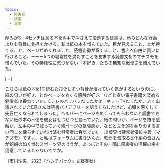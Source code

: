 ```yaml
---
topic:
  - 障害者
  - 読書
  - 身体
---
```

厚みが3、4センチはある本を両手で押さえて没頭する読書は、他のどんな行為よりも背骨に負担をかける。私は紙の本を憎んでいた。目が見えること、本が持てること、ページがめくれること、読書姿勢が保てること、書店へ自由に買いに行けること、ーーー5つの健常性を満たすことを要求する読書文化のマチズモを憎んでいた。その特権性に気づかない「本好き」たちの無知な傲慢さを憎んでいた。

\[…]

こちらは紙の本を1冊読むたび少しずつ背骨が潰れていく気がするというのに、紙の匂いが好き、とかページをめくる感触が好き、などと宣い電子書籍を貶める健常者は呑気でいい。EテレのバリバラだったかはーネットTVだったか、よく出演されていたE原さんは読書バリアフリーを訴えてらしたけど、心臓を悪くして先日亡くなられてしまった。ヘルパーにページをめくってもらわないと読書できない紙の本の不便を彼女はせつせつと語っていた。紙の匂いが、ページを捲る感触が、左手の中で減っていく残ページの緊張感が、などと文化的な香りのする言い回しを燻らせていれば済む健常者は呑気でいい。出版界は健常者優位主義（マチズモ）ですよ、と私はフォーラムに書き込んだ。軟弱を気取る文化系の皆さんが蛇蝎の如く憎むスポーツ界のほうが、よっぽどその一隅に障害者の活躍の場を用意しているじゃないですか。

（市川沙央、2023『ハンチバック』文藝春秋）
